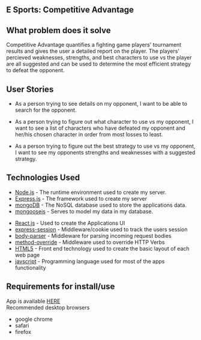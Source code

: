 ## E Sports: Competitive Advantage 

## What problem does it solve
Competitive Advantage quantifies a fighting game players' tournament results and gives the user a detailed report on the player. The players' percieved weaknesses, strengths, and best characters to use vs the player are all suggested and can be used to determine the most efficient strategy to defeat the opponent. 


## User Stories

* As a person trying to see details on my opponent, I want to be able to search for the opponent. 

* As a person trying to figure out what character to use vs my opponent, I want to see a list of characters who have defeated my opponent and her/his chosen character in order from most losses to least.

* As a person trying to figure out the best strategy to use vs my opponent, I want to see my opponents strengths and weaknesses with a suggested strategy.



<!-- ## Wireframes

Register                   |  Log In
:-------------------------:|:-------------------------:
![](./readMeImgs/registerFrame.png)  |  ![](./readMeImgs/loginFrame.png)

Search                     |  List of properties
:-------------------------:|:-------------------------:
![](./readMeImgs/searchFrame.png)|  ![](./readMeImgs/showPropertiesFrame.png)

Property Show Page         |  Mobile Hamburger Menu
:-------------------------:|:-------------------------:
![](./readMeImgs/showIndividualPropertyFrame.png)|  ![](./readMeImgs/mobileMenuFrame.png)

User profile page         |  Agents request view page
:-------------------------:|:-------------------------:
![](./readMeImgs/showrequests.png)|  ![](./readMeImgs/xhowagentrequests.png) -->

## Technologies Used
* <a href="https://nodejs.org/en/">Node.js</a> - The runtime environment used to create my server.
* <a href="https://expressjs.com/">Express.js</a> - The framework used to create my server
* <a href="https://www.mongodb.com/">mongoDB</a> - The NoSQL database used to store the applications data.
* <a href="http://mongoosejs.com/">mongoosejs</a> - Serves to model my data in my database.
<!-- * <a href="https://gulpjs.com/">Gulp.js</a> - Served as my task runner for tasks like compiling my less code into css. -->
<!-- * <a href="http://lesscss.org/">Less.js</a> - Used as a pre proccessor to extend the capabilities of my css code. -->
* <a href="">React.js</a> - Used to create the Applications UI
* <a href="https://github.com/expressjs/session">express-session</a> - Middleware/cookie used to track the users session 
* <a href="https://github.com/expressjs/body-parser">body-parser</a> - Middleware for parsing incoming request bodies 
* <a href="https://github.com/expressjs/method-override">method-override</a> - Middleware used to override HTTP Verbs
* <a href="https://en.wikipedia.org/wiki/HTML">HTML5</a> - Front end technology used to create the basic layout of each web page
* <a href="https://www.javascript.com/">javscript</a> - Programming language used for most of the apps functionality

## Requirements for install/use
App is available <a href="">HERE</a><br>
Recommended desktop browsers<br>
* google chrome
* safari
* firefox

